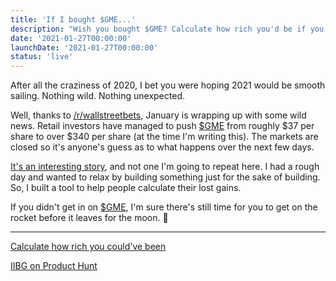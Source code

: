 ```yaml
---
title: 'If I bought $GME...'
description: "Wish you bought $GME? Calculate how rich you'd be if you did."
date: '2021-01-27T00:00:00'
launchDate: '2021-01-27T00:00:00'
status: 'live'
---
```


After all the craziness of 2020, I bet you were hoping 2021 would be smooth sailing. Nothing wild. Nothing unexpected.

Well, thanks to [/r/wallstreetbets](https://reddit.com/r/wallstreetbets), January is wrapping up with some wild news. Retail investors have managed to push [$GME](https://finance.yahoo.com/quote/GME?p=GME&.tsrc=fin-srch) from roughly $37 per share to over $340 per share (at the time I'm writing this). The markets are closed so it's anyone's guess as to what happens over the next few days.

[It's an interesting story](https://www.cnbc.com/2021/01/27/gamestop-mania-explained-how-the-reddit-retail-trading-crowd-ran-over-wall-street-pros.html), and not one I'm going to repeat here. I had a rough day and wanted to relax by building something just for the sake of building. So, I built a tool to help people calculate their lost gains.

If you didn't get in on [$GME](https://finance.yahoo.com/quote/GME?p=GME&.tsrc=fin-srch), I'm sure there's still time for you to get on the rocket before it leaves for the moon. 🚀

---

[Calculate how rich you could've been](https://ifiboughtg.me)

[IIBG on Product Hunt](https://www.producthunt.com/posts/if-i-bought-gme)